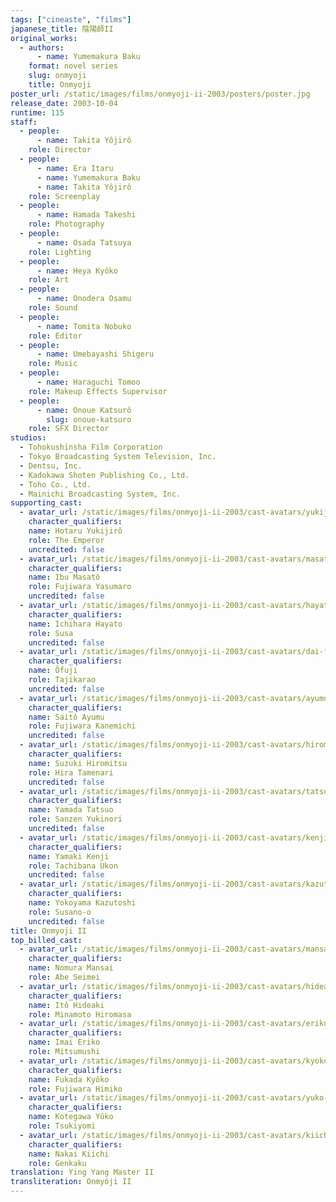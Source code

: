 ```yaml
---
tags: ["cineaste", "films"]
japanese_title: 陰陽師II
original_works:
  - authors:
      - name: Yumemakura Baku
    format: novel series
    slug: onmyoji
    title: Onmyoji
poster_url: /static/images/films/onmyoji-ii-2003/posters/poster.jpg
release_date: 2003-10-04
runtime: 115
staff:
  - people:
      - name: Takita Yôjirô
    role: Director
  - people:
      - name: Era Itaru
      - name: Yumemakura Baku
      - name: Takita Yôjirô
    role: Screenplay
  - people:
      - name: Hamada Takeshi
    role: Photography
  - people:
      - name: Osada Tatsuya
    role: Lighting
  - people:
      - name: Heya Kyôko
    role: Art
  - people:
      - name: Onodera Osamu
    role: Sound
  - people:
      - name: Tomita Nobuko
    role: Editor
  - people:
      - name: Umebayashi Shigeru
    role: Music
  - people:
      - name: Haraguchi Tomoo
    role: Makeup Effects Supervisor
  - people:
      - name: Onoue Katsurô
        slug: onoue-katsuro
    role: SFX Director
studios:
  - Tohokushinsha Film Corporation
  - Tokyo Broadcasting System Television, Inc.
  - Dentsu, Inc.
  - Kadokawa Shoten Publishing Co., Ltd.
  - Toho Co., Ltd.
  - Mainichi Broadcasting System, Inc.
supporting_cast:
  - avatar_url: /static/images/films/onmyoji-ii-2003/cast-avatars/yukijiro-hotaru-0.jpg
    character_qualifiers:
    name: Hotaru Yukijirô
    role: The Emperor
    uncredited: false
  - avatar_url: /static/images/films/onmyoji-ii-2003/cast-avatars/masato-ibu-0.jpg
    character_qualifiers:
    name: Ibu Masatô
    role: Fujiwara Yasumaro
    uncredited: false
  - avatar_url: /static/images/films/onmyoji-ii-2003/cast-avatars/hayato-ichihara-0.jpg
    character_qualifiers:
    name: Ichihara Hayato
    role: Susa
    uncredited: false
  - avatar_url: /static/images/films/onmyoji-ii-2003/cast-avatars/dai-fuji-0.jpg
    character_qualifiers:
    name: Ôfuji
    role: Tajikarao
    uncredited: false
  - avatar_url: /static/images/films/onmyoji-ii-2003/cast-avatars/ayumu-saito-0.jpg
    character_qualifiers:
    name: Saitô Ayumu
    role: Fujiwara Kanemichi
    uncredited: false
  - avatar_url: /static/images/films/onmyoji-ii-2003/cast-avatars/hiromitsu-suzuki-0.jpg
    character_qualifiers:
    name: Suzuki Hiromitsu
    role: Hira Tamenari
    uncredited: false
  - avatar_url: /static/images/films/onmyoji-ii-2003/cast-avatars/tatsuo-yamada-0.jpg
    character_qualifiers:
    name: Yamada Tatsuo
    role: Sanzen Yukinori
    uncredited: false
  - avatar_url: /static/images/films/onmyoji-ii-2003/cast-avatars/kenji-yamaki-0.jpg
    character_qualifiers:
    name: Yamaki Kenji
    role: Tachibana Ukon
    uncredited: false
  - avatar_url: /static/images/films/onmyoji-ii-2003/cast-avatars/kazutoshi-yokoyama-0.jpg
    character_qualifiers:
    name: Yokoyama Kazutoshi
    role: Susano-o
    uncredited: false
title: Onmyoji II
top_billed_cast:
  - avatar_url: /static/images/films/onmyoji-ii-2003/cast-avatars/mansai-nomura-0.jpg
    character_qualifiers:
    name: Nomura Mansai
    role: Abe Seimei
  - avatar_url: /static/images/films/onmyoji-ii-2003/cast-avatars/hideaki-ito-0.jpg
    character_qualifiers:
    name: Itô Hideaki
    role: Minamoto Hiromasa
  - avatar_url: /static/images/films/onmyoji-ii-2003/cast-avatars/eriko-imai-0.jpg
    character_qualifiers:
    name: Imai Eriko
    role: Mitsumushi
  - avatar_url: /static/images/films/onmyoji-ii-2003/cast-avatars/kyoko-fukada-0.jpg
    character_qualifiers:
    name: Fukada Kyôko
    role: Fujiwara Himiko
  - avatar_url: /static/images/films/onmyoji-ii-2003/cast-avatars/yuko-kotegawa-0.jpg
    character_qualifiers:
    name: Kotegawa Yûko
    role: Tsukiyomi
  - avatar_url: /static/images/films/onmyoji-ii-2003/cast-avatars/kiichi-nakai-0.jpg
    character_qualifiers:
    name: Nakai Kiichi
    role: Genkaku
translation: Ying Yang Master II
transliteration: Onmyôji II
---
```

